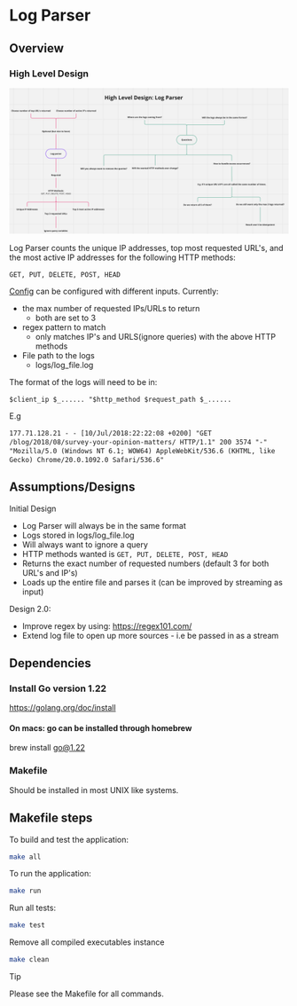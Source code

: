 # Log Parser

## Overview

### High Level Design

![docs/images/log_parser_hld.png](docs/images/log_parser_hld.png)

Log Parser counts the unique IP addresses, top most requested URL's, and the most active IP addresses for the following HTTP methods:

```text
GET, PUT, DELETE, POST, HEAD
```

[Config](config/config.json) can be configured with different inputs.
Currently:

- the max number of requested IPs/URLs to return
  - both are set to 3
- regex pattern to match
  - only matches IP's and URLS(ignore queries) with the above HTTP methods
- File path to the logs
  - logs/log_file.log

The format of the logs will need to be in:

```text
$client_ip $_...... "$http_method $request_path $_......
```

E.g

```text
177.71.128.21 - - [10/Jul/2018:22:22:08 +0200] "GET /blog/2018/08/survey-your-opinion-matters/ HTTP/1.1" 200 3574 "-" "Mozilla/5.0 (Windows NT 6.1; WOW64) AppleWebKit/536.6 (KHTML, like Gecko) Chrome/20.0.1092.0 Safari/536.6"
```

## Assumptions/Designs

Initial Design

- Log Parser will always be in the same format
- Logs stored in logs/log_file.log
- Will always want to ignore a query
- HTTP methods wanted is `GET, PUT, DELETE, POST, HEAD`
- Returns the exact number of requested numbers (default 3 for both URL's and IP's)
- Loads up the entire file and parses it (can be improved by streaming as input)

Design 2.0:

- Improve regex by using: <https://regex101.com/>
- Extend log file to open up more sources - i.e be passed in as a stream

## Dependencies

### Install Go version 1.22

<https://golang.org/doc/install>

#### On macs: go can be installed through homebrew

brew install go@1.22

### Makefile

Should be installed in most UNIX like systems.

## Makefile steps

To build and test the application:

```sh
make all
```

To run the application:

```sh
make run
```

Run all tests:

```sh
make test
```

Remove all compiled executables instance

```sh
make clean
```

> [!TIP]
Please see the Makefile for all commands.
